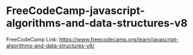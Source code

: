 ﻿# FreeCodeCamp-javascript-algorithms-and-data-structures-v8

 <string> FreeCodeCamp Link:  </string> https://www.freecodecamp.org/learn/javascript-algorithms-and-data-structures-v8/
